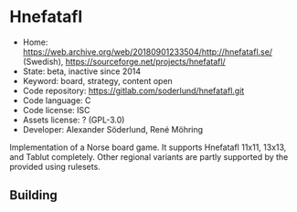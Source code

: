 # Hnefatafl

- Home: https://web.archive.org/web/20180901233504/http://hnefatafl.se/ (Swedish), https://sourceforge.net/projects/hnefatafl/
- State: beta, inactive since 2014
- Keyword: board, strategy, content open
- Code repository: https://gitlab.com/soderlund/hnefatafl.git
- Code language: C
- Code license: ISC
- Assets license: ? (GPL-3.0)
- Developer: Alexander Söderlund, René Möhring

Implementation of a Norse board game. It supports Hnefatafl 11x11, 13x13, and Tablut completely. Other regional variants are partly supported by the provided using rulesets.

## Building
